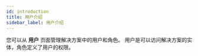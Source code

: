 ```yaml
---
id: introduction
title: 用户介绍
sidebar_label: 用户介绍
---
```


您可以从 **用户** 页面管理解决方案中的用户和角色。 用户是可以访问解决方案的实体，角色定义了用户的权限。
